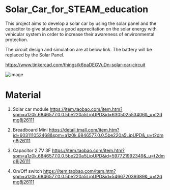 # Solar_Car_for_STEAM_education

This project aims to develop a solar car by using the solar panel and the capacitor to give students a good apprecitation on the solar energy with vehicular system in order to increase their awareness of environmental protection.

The circuit design and simulation are at below link. The battery will be replaced by the Solar Panel. 

https://www.tinkercad.com/things/k6paDEGVuDn-solar-car-circuit

![image](https://github.com/jasonngai01/Solar_Car_for_STEAM_education-/blob/main/pic/circuit.jpg)


# Material

1. Solar car module
https://item.taobao.com/item.htm?spm=a1z0k.6846577.0.0.5be220a5LipUPD&id=630502553406&_u=t2dmg8j26111

2. Breadboard Mini
https://detail.tmall.com/item.htm?id=603111052468&spm=a1z0k.6846577.0.0.5be220a5LipUPD&_u=t2dmg8j26111


3. Capacitor 2.7V 3F
https://item.taobao.com/item.htm?spm=a1z0k.6846577.0.0.5be220a5LipUPD&id=597721992349&_u=t2dmg8j26111

4. On/Off switch
https://item.taobao.com/item.htm?spm=a1z0k.6846577.0.0.5be220a5LipUPD&id=546672039389&_u=t2dmg8j26111